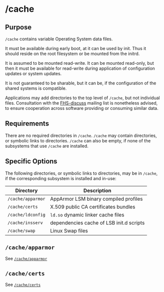 # /cache

## Purpose

`/cache` contains variable Operating System data files.

It must be available during early boot, at it can be used by
init. Thus it should reside on the root filesystem or be mounted from
the initrd.

It is assumed to be mounted read-write. It can be mounted read-only,
but then it must be available for read-write during application of
configuration updates or system updates.

It is not guaranteed to be sharable, but it can be, if the
configuration of the shared systems is compatible.

Applications may add directories to the top level of `/cache`, but not
individual files. Consultation with the
[FHS-discuss](https://lists.linuxfoundation.org/mailman/listinfo/fhs-discuss
"FHS discuss mailing list") mailing list is nonetheless advised, to
ensure cooperation across software providing or consuming similar
data.

## Requirements

There are no required directories in `/cache`. `/cache` may contain
directories, or symbolic links to directories. `/cache` can also be
empty, if none of the subsystems that use `/cache` are installed.

## Specific Options

The following directories, or symbolic links to directories, may be in
`/cache`, if the corresponding subsystem is installed and in-use:

| Directory   	     | Description
|---	             |---
| `/cache/apparmor`  | AppArmor LSM binary compiled profiles
| `/cache/certs`     | X.509 public CA certificates bundles
| `/cache/ldconfig`  | `ld.so` dynamic linker cache files
| `/cache/insserv`   | dependencies cache of LSB init.d scripts
| `/cache/swap`      | Linux Swap files

## `/cache/apparmor`

See [`/cache/apparmor`](cache/apparmor.md)

## `/cache/certs`

See [`/cache/certs`](cache/certs.md)

